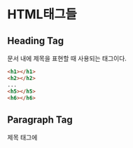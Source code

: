 # HTML태그들

## Heading Tag

문서 내에 제목을 표현할 때 사용되는 태그이다. 

```html
<h1></h1>
<h2></h2>
...
<h5></h5>
<h6></h6>
```

## Paragraph Tag

제목 태그에 

